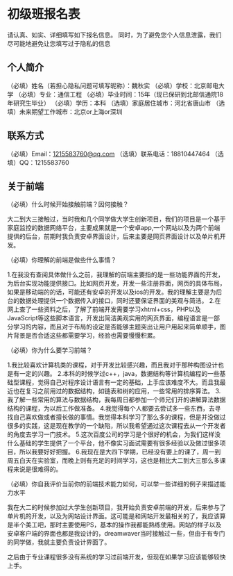 # 初级班报名表

请认真、如实、详细填写如下报名信息。
同时，为了避免您个人信息泄露，我们尽可能地避免让您填写过于隐私的信息

## 个人简介

（必填）姓名（若担心隐私问题可填写昵称）：魏秋实
（必填）学校：北京邮电大学
（必填）专业：通信工程
（必填）毕业时间：15年（现已保研到北邮信通院18年研究生毕业）
（必填）学历：本科
（选填）家庭居住城市：河北省唐山市
（选填）未来期望工作城市：北京or上海or深圳

## 联系方式

（必填）Email：1215583760@qq.com
（选填）联系电话：18810447464 
（选填）QQ：1215583760

## 关于前端

（必填）什么时候开始接触前端？因何接触？

大二到大三接触过，当时我和几个同学做大学生创新项目，我们的项目是一个基于家庭监控的数据网络平台，主要成果就是一个安卓app,一个网站以及为两个前端提供的后台，前期时我负责安卓界面设计，后来主要是网页界面设计以及单片机开发。

（必填）你理解的前端是做些什么事情？

1.在我没有查阅具体做什么之前，我理解的前端主要指的是一些功能界面的开发，为后台实现功能提供接口。比如网页开发，开发一些注册界面，网页的具体布局，如果是移动端的的话，可能还有安卓的开发以及ios的开发。我的理解主要是为后台的数据处理提供一个数据传入的接口，同时还要保证界面的美观与简洁。
2.在网上查了一些资料之后，了解了前端开发需要学习xhtml+css，PHP以及JavaScript等这些脚本语言，开发出简洁美观实用的网页界面，编程语言是一部分学习的内容，而且对于布局的设定是否能够主题突出让用户用起来简单顺手，图片背景是否合适这些都需要学习，经验也需要慢慢积累。


（必填）你为什么要学习前端？

1.我比较喜欢计算机类的课程，对于开发比较感兴趣，而且我对于那种构图设计也是有一定的兴趣。
2.本科的时候学过c++，java，数据结构等计算机编程的一些基础型课程，觉得自己对程序设计语言有一定的基础，上手应该难度不大。而且我最近也在复习之前用过的数据结构，如链表和树的应用，一些常用的排序算法。
3.我了解一些常用的算法与数据结构，我每周日都参加一个师兄们开的讲解算法数据结构的课程，为以后工作做准备。
4.我觉得每个人都要去尝试多一些东西，去寻找自己喜欢做或者擅长做的事情。我觉得本科学习了那么多的课程，但是并没做过很多的实践，这是现在教学的一个缺陷，所以我希望通过这次课程去从一个开发者的角度去学习一门技术。
5.这次百度公司的学习是个很好的机会，为我们这样没什么基础的学生提供了一个平台，他不像实习面试需要有很多经验以及做过很多项目，所以我要好好把握。
6.我现在是大四下学期，已经没有要上的课了，周一到周五白天在实验室，而晚上则有充足的时间学习，这也是相比大二到大三那么多课程来说是很难得的。


（必填）你自我评价当前你的前端技术能力如何，可以举一些详细的例子来描述能力水平

我在大二的时候参加过大学生创新项目，我开始负责安卓前端的开发，后来参与了单片机的开发，以及为网站设计界面。这可能是和网站开发最相关的了，我应该算是半个美工吧，那时主要使用PS，基本的操作我都能熟练使用。网站的样子以及安卓客户端的界面也都是我设计的，dreamwaver当时接触过一些，但由于有专门的同学做，我就主要负责设计界面了。

之后由于专业课程很多没有系统的学习过前端开发，但现在如果学习应该能够较快上手。

